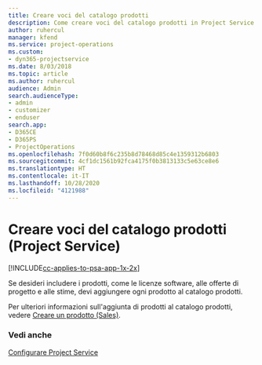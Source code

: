 ```yaml
---
title: Creare voci del catalogo prodotti
description: Come creare voci del catalogo prodotti in Project Service
author: ruhercul
manager: kfend
ms.service: project-operations
ms.custom:
- dyn365-projectservice
ms.date: 8/03/2018
ms.topic: article
ms.author: ruhercul
audience: Admin
search.audienceType:
- admin
- customizer
- enduser
search.app:
- D365CE
- D365PS
- ProjectOperations
ms.openlocfilehash: 7f0d60b8f6c235b8d78468d85c4e1359312b6803
ms.sourcegitcommit: 4cf1dc1561b92fca4175f0b3813133c5e63ce8e6
ms.translationtype: HT
ms.contentlocale: it-IT
ms.lasthandoff: 10/28/2020
ms.locfileid: "4121988"
---
```

# <a name="create-product-catalog-items-project-service"></a>Creare voci del catalogo prodotti (Project Service)

[!INCLUDE[cc-applies-to-psa-app-1x-2x](../includes/cc-applies-to-psa-app-1x-2x.md)]

Se desideri includere i prodotti, come le licenze software, alle offerte di progetto e alle stime, devi aggiungere ogni prodotto al catalogo prodotti.  
  
 Per ulteriori informazioni sull'aggiunta di prodotti al catalogo prodotti, vedere [Creare un prodotto (Sales)](https://docs.microsoft.com/dynamics365/sales-enterprise/create-product-sales).  
  
### <a name="see-also"></a>Vedi anche  
 [Configurare Project Service](../psa/configure.md)
